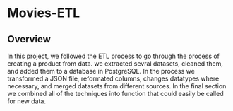 # Movies-ETL

## Overview
In this project, we followed the ETL process to go through the process of creating a product from data. we extracted sevral datasets, cleaned them, and added them to a database in PostgreSQL. In the process we transformed a JSON file, reformated columns, changes datatypes where necessary, and merged datasets from different sources. In the final section we combined all of the techniques into function that could easily be called for new data.  